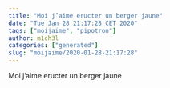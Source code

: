 ```yaml
---
title: "Moi j’aime eructer un berger jaune"
date: "Tue Jan 28 21:17:28 CET 2020"
tags: ["moijaime", "pipotron"]
author: m1ch3l
categories: ["generated"]
slug: "moijaime/2020-01-28-21:17:28"
---
```


Moi j’aime eructer un berger jaune
